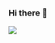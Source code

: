 ### Hi there 👋

<img src="https://github-readme-stats.vercel.app/api/top-langs?username=GusRiffel&layout=compact&theme=dracula "/>

<!--
**GusRiffel/GusRiffel** is a ✨ _special_ ✨ repository because its `README.md` (this file) appears on your GitHub profile.

Here are some ideas to get you started:

- 🔭 I’m currently working on my studies to land my first job.
- 🌱 I’m currently learning React and Springboot
- 👯 I’m looking to collaborate on ...
- 🤔 I’m looking for help with ...
- 💬 Ask me about ...
- 📫 How to reach me: ...
- 😄 Pronouns: ...
- ⚡ Fun fact: ...
-->

